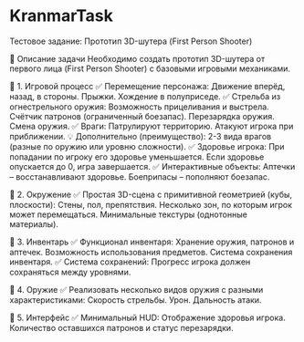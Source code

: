 # KranmarTask

Тестовое задание: Прототип 3D-шутера (First Person Shooter)

📌 Описание задачи
Необходимо создать прототип 3D-шутера от первого лица (First Person Shooter) с базовыми игровыми механиками.

🔹 1. Игровой процесс
✅ Перемещение персонажа:
Движение вперёд, назад, в стороны.
Прыжки.
Хождение в полуприседе.
✅ Стрельба из огнестрельного оружия:
Возможность прицеливания и выстрела.
Счётчик патронов (ограниченный боезапас).
Перезарядка оружия.
Смена оружия.
✅ Враги:
Патрулируют территорию.
Атакуют игрока при приближении.
💡 Дополнительно (преимущество):
2-3 вида врагов (разные по оружию или уровню сложности).
✅ Здоровье игрока:
При попадании по игроку его здоровье уменьшается.
Если здоровье опускается до 0, игра завершается.
✅ Интерактивные объекты:
Аптечки – восстанавливают здоровье.
Боеприпасы – пополняют боезапас.

🔹 2. Окружение
✅ Простая 3D-сцена с примитивной геометрией (кубы, плоскости):
Стены, пол, препятствия.
Несколько зон, по которым игрок может перемещаться.
Минимальные текстуры (однотонные материалы).

🔹 3. Инвентарь
✅ Функционал инвентаря:
Хранение оружия, патронов и аптечек.
Возможность использования предметов.
Система сохранения инвентаря.
✅ Система сохранений:
Прогресс игрока должен сохраняться между уровнями.

🔹 4. Оружие
✅ Реализовать несколько видов оружия с разными характеристиками:
Скорость стрельбы. Урон. Дальность атаки.


🔹 5. Интерфейс
✅ Минимальный HUD:
Отображение здоровья игрока.
Количество оставшихся патронов и статус перезарядки.
